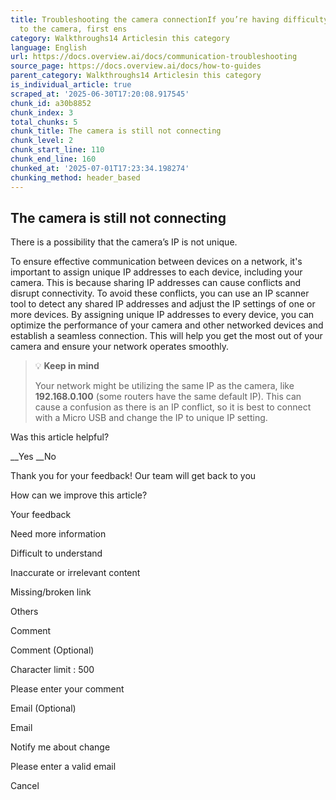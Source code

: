 ```yaml
---
title: Troubleshooting the camera connectionIf you’re having difficulty connecting
  to the camera, first ens
category: Walkthroughs14 Articlesin this category
language: English
url: https://docs.overview.ai/docs/communication-troubleshooting
source_page: https://docs.overview.ai/docs/how-to-guides
parent_category: Walkthroughs14 Articlesin this category
is_individual_article: true
scraped_at: '2025-06-30T17:20:08.917545'
chunk_id: a30b8852
chunk_index: 3
total_chunks: 5
chunk_title: The camera is still not connecting
chunk_level: 2
chunk_start_line: 110
chunk_end_line: 160
chunked_at: '2025-07-01T17:23:34.198274'
chunking_method: header_based
---
```


## The camera is still not connecting

There is a possibility that the camera’s IP is not unique.

To ensure effective communication between devices on a network, it's important to assign unique IP addresses to each device, including your camera. This is because sharing IP addresses can cause conflicts and disrupt connectivity. To avoid these conflicts, you can use an IP scanner tool to detect any shared IP addresses and adjust the IP settings of one or more devices. By assigning unique IP addresses to every device, you can optimize the performance of your camera and other networked devices and establish a seamless connection. This will help you get the most out of your camera and ensure your network operates smoothly.  


> 💡 **Keep in mind**
> 
> Your network might be utilizing the same IP as the camera, like **192.168.0.100** \(some routers have the same default IP\). This can cause a confusion as there is an IP conflict, so it is best to connect with a Micro USB and change the IP to unique IP setting.

Was this article helpful?

__Yes __No

Thank you for your feedback\! Our team will get back to you

How can we improve this article?

Your feedback

Need more information

Difficult to understand

Inaccurate or irrelevant content

Missing/broken link

Others

Comment

Comment \(Optional\)

Character limit : 500

Please enter your comment

Email \(Optional\)

Email

Notify me about change  


Please enter a valid email

Cancel
